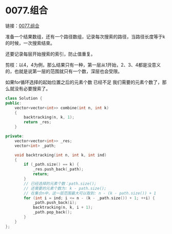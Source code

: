 # 0077.组合

链接：[0077.组合](https://leetcode.cn/problems/combinations/)

准备一个结果数组，还有一个路径数组，记录每次搜索的路径，当路径长度等于k的时候，一次搜索结束。

还要记录每层开始搜索的索引，防止值重复。

剪枝：以4，4为例，那么结果只有一种，第一层从1开始，2、3、4都是没意义的，也就是说第一层的范围就只有一个数，深层也会受限。

如果for循环选择的起始位置之后的元素个数 已经不足 我们需要的元素个数了，那么就没有必要搜索了。


```c++
class Solution {
public:
    vector<vector<int>> combine(int n, int k)
    {
        backtracking(n, k, 1);
        return _res;
    }

private:
    vector<vector<int>> _res;
    vector<int> _path;

    void backtracking(int n, int k, int ind)
    {
        if (_path.size() == k) {
            _res.push_back(_path);
            return;
        }
        // 已经选择的元素个数：path.size();
        // 还需要的元素个数为: k - path.size();
        // 在集合n中，这一层范围最大可以取到: n - (k - path.size()) + 1
        for (int i = ind; i <= n - (k - _path.size()) + 1; ++i) {
            _path.push_back(i);
            backtracking(n, k, i + 1);
            _path.pop_back();
        }
    }
};

```

